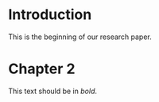 # Introduction

This is the beginning of our research paper. 

# Chapter 2

This text should be in *bold*. 
